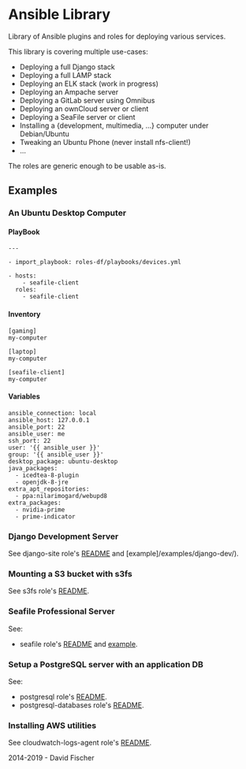# Ansible Library

Library of Ansible plugins and roles for deploying various services.

This library is covering multiple use-cases:

* Deploying a full Django stack
* Deploying a full LAMP stack
* Deploying an ELK stack (work in progress)
* Deploying an Ampache server
* Deploying a GitLab server using Omnibus
* Deploying an ownCloud server or client
* Deploying a SeaFile server or client
* Installing a {development, multimedia, ...} computer under Debian/Ubuntu
* Tweaking an Ubuntu Phone (never install nfs-client!)
* ...

The roles are generic enough to be usable as-is.

## Examples

### An Ubuntu Desktop Computer

#### PlayBook

```
---

- import_playbook: roles-df/playbooks/devices.yml

- hosts:
    - seafile-client
  roles:
    - seafile-client
```

#### Inventory

```
[gaming]
my-computer

[laptop]
my-computer

[seafile-client]
my-computer
```

#### Variables

```
ansible_connection: local
ansible_host: 127.0.0.1
ansible_port: 22
ansible_user: me
ssh_port: 22
user: '{{ ansible_user }}'
group: '{{ ansible_user }}'
desktop_package: ubuntu-desktop
java_packages:
  - icedtea-8-plugin
  - openjdk-8-jre
extra_apt_repositories:
  - ppa:nilarimogard/webupd8
extra_packages:
  - nvidia-prime
  - prime-indicator
```

### Django Development Server

See django-site role's [README](https://github.com/davidfischer-ch/ansible-role-django-site/blob/master/README.md) and [example]/examples/django-dev/).

### Mounting a S3 bucket with s3fs

See s3fs role's [README](https://github.com/davidfischer-ch/ansible-role-s3fs/blob/master/README.md).

### Seafile Professional Server

See:

* seafile role's [README](https://github.com/davidfischer-ch/ansible-role-seafile/blob/master/README.md) and [example](examples/seafile-vm/).

### Setup a PostgreSQL server with an application DB

See:

* postgresql role's [README](https://github.com/davidfischer-ch/ansible-role-postgresql/blob/master/README.md).
* postgresql-databases role's [README](https://github.com/davidfischer-ch/ansible-role-postgresql-databases/blob/master/README.md).

### Installing AWS utilities

See cloudwatch-logs-agent role's [README](https://github.com/davidfischer-ch/ansible-role-cloudwatch-logs-agent/blob/master/README.md).

2014-2019 - David Fischer
